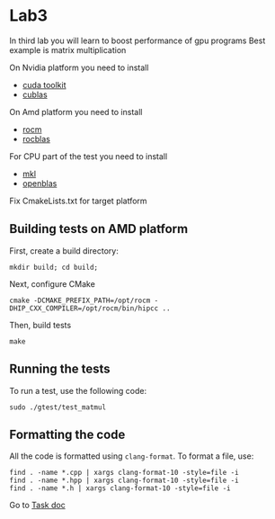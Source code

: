 # Lab3

In third lab you will learn to boost performance of gpu programs
Best example is matrix multiplication 

On Nvidia platform you need to install
* [cuda toolkit](https://developer.nvidia.com/cuda-toolkit)
* [cublas](https://developer.nvidia.com/cublas)

On Amd platform you need to install  
* [rocm](https://rocm.docs.amd.com/en/latest/)
* [rocblas](https://rocm.docs.amd.com/projects/rocBLAS/en/latest/index.html)

For CPU part of the test you need to install 
* [mkl](https://www.intel.com/content/www/us/en/developer/tools/oneapi/onemkl-download.html)
* [openblas](https://github.com/OpenMathLib/OpenBLAS/blob/develop/docs/install.md)

Fix CmakeLists.txt for target platform

## Building tests on AMD platform

First, create a build directory:

```shell
mkdir build; cd build;
```

Next, configure CMake

```shell
cmake -DCMAKE_PREFIX_PATH=/opt/rocm -DHIP_CXX_COMPILER=/opt/rocm/bin/hipcc ..
```
Then, build tests

```shell
make
```
## Running the tests
To run a test, use the following code:

```shell
sudo ./gtest/test_matmul
```

## Formatting the code

All the code is formatted using `clang-format`. To format a file, use:

```shell
find . -name *.cpp | xargs clang-format-10 -style=file -i
find . -name *.hpp | xargs clang-format-10 -style=file -i 
find . -name *.h | xargs clang-format-10 -style=file -i 
```

Go to [Task doc](https://github.com/acceleratorcourse/accelerators-course/blob/main/lab3/task/TASK.md)

